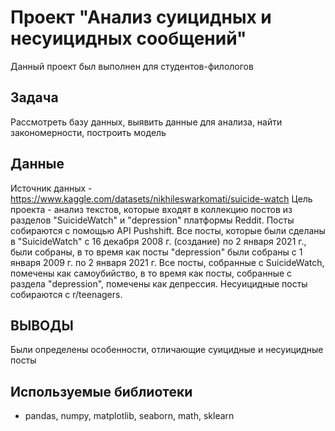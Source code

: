 ﻿# Проект "Анализ суицидных и несуицидных сообщений"

Данный проект был выполнен для студентов-филологов


## Задача

Рассмотреть базу данных, выявить данные для анализа, найти закономерности, построить модель

## Данные

Источник данных - https://www.kaggle.com/datasets/nikhileswarkomati/suicide-watch Цель проекта - анализ текстов, которые входят в коллекцию постов из разделов "SuicideWatch" и "depression" платформы Reddit. Посты собираются с помощью API Pushshift. Все посты, которые были сделаны в "SuicideWatch" с 16 декабря 2008 г. (создание) по 2 января 2021 г., были собраны, в то время как посты "depression" были собраны с 1 января 2009 г. по 2 января 2021 г. Все посты, собранные с SuicideWatch, помечены как самоубийство, в то время как посты, собранные с раздела "depression", помечены как депрессия. Несуицидные посты собираются с r/teenagers.

## ВЫВОДЫ

Были определены особенности, отличающие суицидные и несуицидные посты

## Используемые библиотеки

* pandas, numpy, matplotlib, seaborn, math, sklearn
